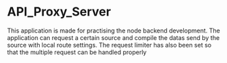 # API_Proxy_Server
This application is made for practising the node backend development. The application can request a certain source and compile the datas send by the source with local route settings. The request limiter has also been set so that the multiple request can be handled properly
